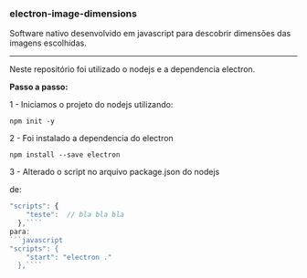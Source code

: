 ### electron-image-dimensions
Software nativo desenvolvido em javascript para descobrir dimensões das imagens escolhidas.

-----

Neste repositório foi utilizado o nodejs e a dependencia electron.

**Passo a passo:**

1 - Iniciamos o projeto do nodejs utilizando:

`npm init -y`

2 - Foi instalado a dependencia do electron

`npm install --save electron`

3 - Alterado o script no arquivo package.json do nodejs 

de: 
```javascript
"scripts": {
    "teste":  // bla bla bla
  },```` 
para:  
```javascript
"scripts": { 
    "start": "electron ."
  },````
